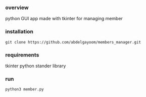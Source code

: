 ### overview
python GUI app made with tkinter for managing member

### installation

~~~~
git clone https://github.com/abdelgayoom/members_manager.git
~~~~

### requirements
tkinter python stander library

### run
~~~~
python3 member.py
~~~~
